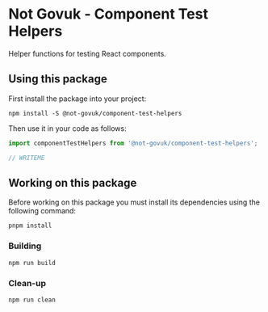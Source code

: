 Not Govuk - Component Test Helpers
==================================

Helper functions for testing React components.


Using this package
------------------

First install the package into your project:

```shell
npm install -S @not-govuk/component-test-helpers
```

Then use it in your code as follows:

```js
import componentTestHelpers from '@not-govuk/component-test-helpers';

// WRITEME

```


Working on this package
-----------------------

Before working on this package you must install its dependencies using
the following command:

```shell
pnpm install
```


### Building

```shell
npm run build
```


### Clean-up

```shell
npm run clean
```
